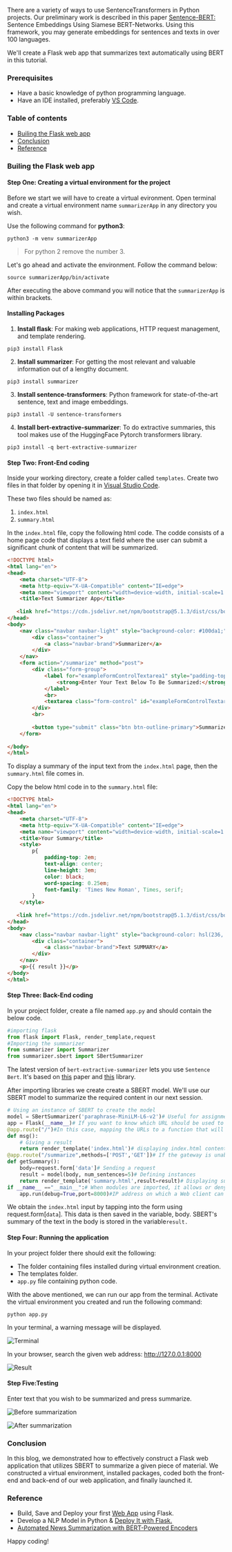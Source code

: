 There are a variety of ways to use SentenceTransformers in Python projects. Our preliminary work is described in this paper [Sentence-BERT:](https://arxiv.org/abs/1908.10084) Sentence Embeddings Using Siamese BERT-Networks. Using this framework, you may generate embeddings for sentences and texts in over 100 languages.

We'll create a Flask web app that summarizes text automatically using BERT in this tutorial.
### Prerequisites
- Have a basic knowledge of python programming language.
- Have an IDE installed, preferably [VS Code](https://code.visualstudio.com/).

### Table of contents
- [Builing the Flask web app](#builing-the-flask-web-app) 
- [Conclusion](#conclusion)
- [Reference](#reference)
### Builing the Flask web app 
#### Step One: Creating a virtual environment for the project
Before we start we will have to create a virtual evironment. Open terminal and create a virtual environment name `summarizerApp` in any directory you wish.

Use the following command for **python3**:

```
python3 -m venv summarizerApp
```

> For python 2 remove the number 3.

Let's go ahead and activate the environment. Follow the command below:

```
source summarizerApp/bin/activate
```
After executing the above command you will notice that the `summarizerApp` is within brackets.

#### Installing Packages
1. **Install flask**: For making web applications, HTTP request management, and template rendering.

```
pip3 install Flask
```

2. **Install summarizer**: For getting the most relevant and valuable information out of a lengthy document.
```
pip3 install summarizer
```

3. **Install sentence-transformers**: Python framework for state-of-the-art sentence, text and image embeddings.

```
pip3 install -U sentence-transformers
```

4. **Install bert-extractive-summarizer**: To do extractive summaries, this tool makes use of the HuggingFace Pytorch transformers library.

```
pip3 install -q bert-extractive-summarizer
```

#### Step Two: Front-End coding
Inside your working directory, create a folder called `templates`. Create two files in that folder by opening it in [Visual Studio Code](https://code.visualstudio.com/).

These two files should be named as:
1. `index.html`
2. `summary.html`

In the `index.html` file, copy the following html code. The codde consists of a home page code that displays a text field where the user can submit a significant chunk of content that will be summarized.

```html
<!DOCTYPE html>
<html lang="en">
<head>
    <meta charset="UTF-8">
    <meta http-equiv="X-UA-Compatible" content="IE=edge">
    <meta name="viewport" content="width=device-width, initial-scale=1.0">
    <title>Text Summarizer App</title>
    
   <link href="https://cdn.jsdelivr.net/npm/bootstrap@5.1.3/dist/css/bootstrap.min.css" rel="stylesheet" integrity="sha384-1BmE4kWBq78iYhFldvKuhfTAU6auU8tT94WrHftjDbrCEXSU1oBoqyl2QvZ6jIW3" crossorigin="anonymous">
</head>
<body>
    <nav class="navbar navbar-light" style="background-color: #100da1;">
        <div class="container">
            <a class="navbar-brand">Summarizer</a>
        </div>
    </nav>
    <form action="/summarize" method="post">
        <div class="form-group">
            <label for="exampleFormControlTextarea1" style="padding-top: 2em;">
                <strong>Enter Your Text Below To Be Summarized:</strong>
            </label>
            <br>
            <textarea class="form-control" id="exampleFormControlTextarea1" rows="10" name="data"></textarea>
        </div>
        <br>
        
        <button type="submit" class="btn btn-outline-primary">Summarize</button>
    </form>
    
</body>
</html>
```

To display a summary of the input text from the `index.html` page, then the `summary.html` file comes in. 

Copy the below html code in to the `summary.html` file:

```html
<!DOCTYPE html>
<html lang="en">
<head>
    <meta charset="UTF-8">
    <meta http-equiv="X-UA-Compatible" content="IE=edge">
    <meta name="viewport" content="width=device-width, initial-scale=1.0">
    <title>Your Summary</title>
    <style>
        p{
            padding-top: 2em;
            text-align: center;
            line-height: 3em;           
            color: black;
            word-spacing: 0.25em;            
            font-family: 'Times New Roman', Times, serif;
        }
    </style>
    
   <link href="https://cdn.jsdelivr.net/npm/bootstrap@5.1.3/dist/css/bootstrap.min.css" rel="stylesheet" integrity="sha384-1BmE4kWBq78iYhFldvKuhfTAU6auU8tT94WrHftjDbrCEXSU1oBoqyl2QvZ6jIW3" crossorigin="anonymous">
</head>
<body>
    <nav class="navbar navbar-light" style="background-color: hsl(236, 96%, 22%);">
        <div class="container">
            <a class="navbar-brand">Text SUMMARY</a>
        </div>
    </nav>
    <p>{{ result }}</p>    
</body>
</html>
```

#### Step Three: Back-End coding
In your project folder, create a file named `app.py` and should contain the below code.

```python
#importing flask
from flask import Flask, render_template,request
#Importing the summarizer
from summarizer import Summarizer
from summarizer.sbert import SBertSummarizer
```

The latest version of `bert-extractive-summarizer` lets you use `Sentence Bert`. It's based on [this](https://arxiv.org/abs/1908.10084) paper and [this]( https://www.sbert.net/) library.

After importing libraries we create create a SBERT model. We'll use our SBERT model to summarize the required content in our next session.

```python
# Using an instance of SBERT to create the model
model = SBertSummarizer('paraphrase-MiniLM-L6-v2')# Useful for assignments since it converts phrases and paragraphs into a 384-dimensional dense vector space.
app = Flask(__name__)# If you want to know which URL should be used to call the associated method, use the route() function of Flask's class. The URL binding with the function is represented by the rule's rule argument.
@app.route("/")#In this case, mapping the URLs to a function that will handle the logic for each individual URL
def msg():
    # Giving a result
    return render_template('index.html')# displaying index.html contents
@app.route("/summarize",methods=['POST','GET'])# If the gateway is unable to obtain the client's IP address, this information will be missing from the request.
def getSummary():
    body=request.form['data']# Sending a request
    result = model(body, num_sentences=5)# Defining instances
    return render_template('summary.html',result=result)# Displaying summary.html data
if __name__ =="__main__":# When modules are imported, it allows or deny certain code to be executed.
    app.run(debug=True,port=8000)#IP address on which a Web client can communicate with the server.
```

We obtain the `index.html` input by tapping into the form using request.form[`data`]. This data is then saved in the variable, body. SBERT's summary of the text in the body is stored in the variable`result.`

#### Step Four: Running the application
In your project folder there should exit the following:
- The folder containing files installed during virtual environment creation.
- The templates folder.
- `app.py` file containing python code.

With the above mentioned, we can run our app from the terminal. Activate the virtual environment you created and run the following command:

```
python app.py
```
In your terminal, a warning message will be displayed.

![Terminal](/section-engineering/a-sbert-based-flask-web-app-for-automatic-text-summarization/terminal.png )

In your browser, search the given web address:
http://127.0.0.1:8000 


![Result](/section-engineering/a-sbert-based-flask-web-app-for-automatic-text-summarization/result.png )

#### Step Five:Testing 
Enter text that you wish to be summarized and press summarize.

![Before summarization](/section-engineering/a-sbert-based-flask-web-app-for-automatic-text-summarization/text.png )

![After summarization](/section-engineering/a-sbert-based-flask-web-app-for-automatic-text-summarization/summarized.png )

### Conclusion
In this blog, we demonstrated how to effectively construct a Flask web application that utilizes SBERT to summarize a given piece of material. We constructed a virtual environment, installed packages, coded both the front-end and back-end of our web application, and finally launched it.
### Reference
- Build, Save and Deploy your first [Web App](https://medium.com/analytics-vidhya/build-save-and-deploy-your-first-web-app-using-flask-and-pythonanywhere-110ddd691026) using Flask.
- Develop a NLP Model in Python & [Deploy It with Flask.](https://towardsdatascience.com/develop-a-nlp-model-in-python-deploy-it-with-flask-step-by-step-744f3bdd7776)
- [Automated News Summarization with BERT-Powered Encoders](https://github.com/huydang90/News-Summarization-with-BERT)


Happy coding!
